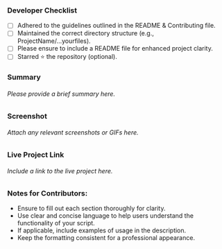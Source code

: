 ### Developer Checklist
- [ ] Adhered to the guidelines outlined in the README & Contributing file.
- [ ] Maintained the correct directory structure (e.g., ProjectName/...yourfiles).
- [ ] Please ensure to include a README file for enhanced project clarity.
- [ ] Starred ⭐ the repository (optional).

### Summary
###### _Please provide a brief summary here._

### Screenshot
###### _Attach any relevant screenshots or GIFs here._

### Live Project Link
###### _Include a link to the live project here._


### Notes for Contributors:
- Ensure to fill out each section thoroughly for clarity.
- Use clear and concise language to help users understand the functionality of your script.
- If applicable, include examples of usage in the description.
- Keep the formatting consistent for a professional appearance.
